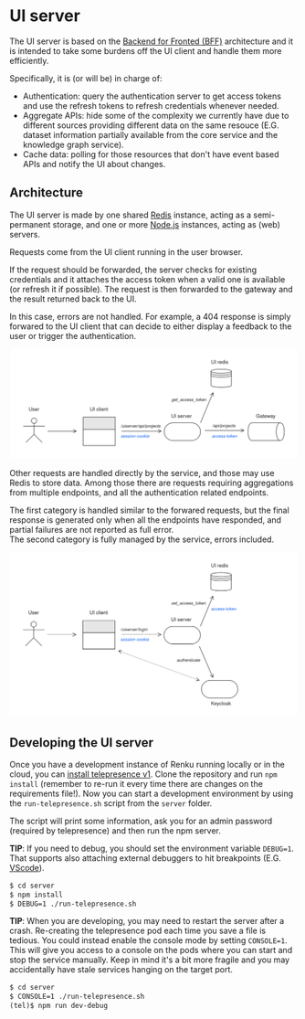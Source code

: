 # UI server

The UI server is based on the [Backend for Fronted (BFF)](https://samnewman.io/patterns/architectural/bff) architecture and it is intended to take some burdens off the UI client and handle them more efficiently.

Specifically, it is (or will be) in charge of:
- Authentication: query the authentication server to get access tokens and use the refresh tokens
  to refresh credentials whenever needed.
- Aggregate APIs: hide some of the complexity we currently have due to different sources providing
  different data on the same resouce (E.G. dataset information partially available from the core
  service and the knowledge graph service).
- Cache data: polling for those resources that don't have event based APIs and notify the UI about
  changes.

## Architecture

The UI server is made by one shared [Redis](https://redis.com) instance, acting as a
semi-permanent storage, and one or more [Node.js](https://nodejs.org) instances, acting as
(web) servers.

Requests come from the UI client running in the user browser.

If the request should be forwarded, the server checks for existing credentials and it attaches
the access token when a valid one is available (or refresh it if possible).
The request is then forwarded to the gateway and the result returned back to the UI.

In this case, errors are not handled. For example, a 404 response is simply forwared to the UI
client that can decide to either display a feedback to the user or trigger the authentication.

![Request flow](./public/server-flow-request.png)

Other requests are handled directly by the service, and those may use Redis to store data.
Among those there are requests requiring aggregations from multiple endpoints, and all the
authentication related endpoints.

The first category is handled similar to the forwared requests, but the final 
response is generated only when all the endpoints have responded, and partial failures
are not reported as full error.\
The second category is fully managed by the service, errors included.

![Authentication flow](./public/server-flow-auth.png)

## Developing the UI server

Once you have a development instance of Renku running locally or in the cloud,
you can [install telepresence v1](https://www.telepresence.io/docs/v1/reference/install).
Clone the repository and run `npm install` (remember to re-run it every time there are
changes on the requirements file!).
Now you can start a development environment by using the `run-telepresence.sh` script from the `server` folder.

The script will print some information, ask you for an admin password (required by telepresence) and then run the npm server.

**TIP**: If you need to debug, you should set the environment variable `DEBUG=1`.\
That supports also attaching external debuggers to hit breakpoints (E.G. [VScode](https://code.visualstudio.com)).

```
$ cd server
$ npm install
$ DEBUG=1 ./run-telepresence.sh
```

**TIP**: When you are developing, you may need to restart the server after a crash. Re-creating
the telepresence pod each time you save a file is tedious. You could instead enable the console
mode by setting `CONSOLE=1`. This will give you access to a console on the pods where you can
start and stop the service manually. Keep in mind it's a bit more fragile and you may accidentally have stale services hanging on the target port.

```
$ cd server
$ CONSOLE=1 ./run-telepresence.sh
(tel)$ npm run dev-debug
```

